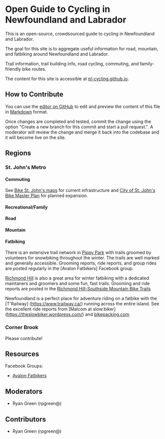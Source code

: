 # Open Guide to Cycling in Newfoundland and Labrador

This is an open-source, crowdsourced guide to cycling in Newfoundland and Labrador. 

The goal for this site is to aggregate useful information for road, mountain, and fatbiking around Newfoundland and Labrador.

Trail information, trail building info, road cycling, commuting, and family-friendly bike routes.

The content for this site is accessible at [nl-cycling.github.io](https://nl-cycling.github.io).

## How to Contribute
You can use the [editor on GitHub](https://github.com/rpgreen/nl-cycling/edit/master/index.md) to edit and preview the content of this file in [Markdown](https://guides.github.com/features/mastering-markdown/) format.

Once changes are completed and tested, commit the change using the option "Create a new branch for this commit and start a pull request.". A moderator will review the change and merge it back into the codebase and it will become live on the site.

## Regions

### St. John's Metro

#### Commuting
See [Bike St. John's maps](http://www.bikestjohns.ca/maps/) for current infrastructure and [City of St. John's Bike Master Plan](https://www.engagestjohns.ca/6586/documents/16412) for planned expansion.

#### Recreational/Family

#### Road

#### Mountain

#### Fatbiking
There is an extensive trail network in [Pippy Park](https://www.trailforks.com/region/pippy-park/) with trails groomed by volunteers for snowbiking throughout the winter. The trails are well marked and generally accessible. Grooming reports, ride reports, and group rides are posted regularly in the [Avalon Fatbikers] Facebook group.

[Richmond Hill](https://www.trailforks.com/region/richmond-hill-13822/) is also a great area for winter fatbiking with a dedicated maintaners and groomers and some fun, fast trails. Grooming and ride reports are posted in the [Richmond Hill-Southside Mountain Bike Trails](https://www.facebook.com/groups/487348724623180/)

Newfoundland is a perfect place for adventure riding on a fatbike with the [T'Railway] (https://www.trailway.ca/) running across the entire island. See the excellent ride reports from [Malcom at slow:biker] (https://theslowbiker.wordpress.com/) and [bikepacking.com](https://bikepacking.com/routes/newfoundland-trailway/).

### Corner Brook
Please contribute!

## Resources
Facebook Groups:
- [Avalon Fatbikers](https://www.facebook.com/groups/217745801944217/)

## Moderators
- Ryan Green (rpgreen@)

## Contributors
- Ryan Green (rpgreen@)
